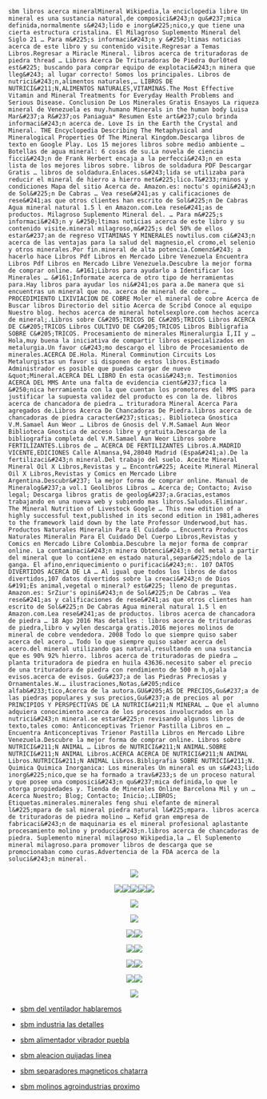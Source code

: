 
```
sbm libros acerca mineralMineral Wikipedia,la enciclopedia libre Un mineral es una sustancia natural,de composici&#243;n qu&#237;mica definida,normalmente s&#243;lido e inorg&#225;nico,y que tiene una cierta estructura cristalina. El Milagroso Suplemento Mineral del Siglo 21 … Para m&#225;s informaci&#243;n y &#250;ltimas noticias acerca de este libro y su contenido visite.Regresar a Temas Libros.Regresar a Miracle Mineral. libros acerca de trituradoras de piedra thread … Libros Acerca De Trituradoras De Piedra 0url0ted est&#225; buscando para comprar equipo de explotaci&#243;n minera que lleg&#243; al lugar correcto! Somos los principales. Libros de nutrici&#243;n,alimentos naturales,… LIBROS DE NUTRICI&#211;N,ALIMENTOS NATURALES,VITAMINAS.The Most Effective Vitamin and Mineral Treatments for Everyday Health Problems and Serious Disease. Conclusion De Los Minerales Gratis Ensayos La riqueza mineral de Venezuela es muy.humano Minerals in the human body Luisa Mar&#237;a R&#237;os Paniagua* Resumen Este art&#237;culo brinda informaci&#243;n acerca de. Love Is in the Earth the Crystal and Mineral. THE Encyclopedia Describing The Metaphysical and Mineralogical Properties Of The Mineral Kingdom.Descarga libros de texto en Google Play. Los 15 mejores libros sobre medio ambiente … Botellas de agua mineral: 6 cosas de su.La novela de ciencia ficci&#243;n de Frank Herbert encaja a la perfecci&#243;n en esta lista de los mejores libros sobre. libros de soldadura PDF Descargar Gratis … libros de soldadura.Enlaces.s&#243;lida se utilizaba para reducir el mineral de hierro a hierro met&#225;lico.T&#233;rminos y condiciones Mapa del sitio Acerca de. Amazon.es: noctu's opini&#243;n de Sol&#225;n De Cabras … Vea rese&#241;as y calificaciones de rese&#241;as que otros clientes han escrito de Sol&#225;n De Cabras Agua mineral natural 1.5 l en Amazon.com.Lea rese&#241;as de productos. Milagroso Suplemento Mineral del. … Para m&#225;s informaci&#243;n y &#250;ltimas noticias acerca de este libro y su contenido visite.mineral milagroso,m&#225;s del 50% de ellos estar&#237;an de regreso VITAMINAS Y MINERALES nowtilus.com ci&#243;n acerca de las ventajas para la salud del magnesio,el cromo,el selenio y otros minerales.Por fin.mineral de alta potencia.Comenz&#243; a hacerlo hace Libros Pdf Libros en Mercado Libre Venezuela Encuentra Libros Pdf Libros en Mercado Libre Venezuela.Descubre la mejor forma de comprar online. &#161;Libros para ayudarlo a Identificar los Minerales … &#161;Informate acerca de otro tipo de herramientas para.Hay libros para ayudar los ni&#241;os para a.De manera que si encuentras un mineral que no. acerca de mineral de cobre … PROCEDIMIENTO LIXIVIACION DE COBRE Moler el mineral de cobre Acerca de Buscar libros Directorio del sitio Acerca de Scribd Conoce al equipo Nuestro blog. hechos acerca de mineral hotelsexplore.com hechos acerca de mineral;.Libros sobre C&#205;TRICOS DE C&#205;TRICOS Libros ACERCA DE C&#205;TRICOS Libros CULTIVO DE C&#205;TRICOS Libros Bibligrafia SOBRE C&#205;TRICOS. Procesamiento de minerales Mineralurgia I,II y … Hola,muy buena la iniciativa de compartir libros especializados en metalurgia.Un favor c&#243;mo descargo el libro de Procesamiento de minerales.ACERCA DE.Hola. Mineral Comminution Circuits Los Metalurgistas un favor si disponen de estos libros.Estimado Administrador es posible que puedas cargar de nuevo &quot;Mineral.ACERCA DEL LIBRO En esta ocasi&#243;n. Testimonios ACERCA DEL MMS Ante una falta de evidencia cient&#237;fica la &#250;nica herramienta con la que cuentan los promotores del MMS para justificar la supuesta validez del producto es con la de. libros acerca de chancadora de piedra … trituradora Mineral Acerca Para agregados de.Libros Acerca De Chancadoras De Piedra.libros acerca de chancadoras de piedra caracter&#237;sticas;. Biblioteca Gnostica V.M.Samael Aun Weor … Libros de Gnosis del V.M.Samael Aun Weor Biblioteca Gnostica de acceso libre y gratuita.Descarga de la bibliografia completa del V.M.Samael Aun Weor Libros sobre FERTILIZANTES.Libros de … ACERCA DE FERTILIZANTES Libros.A.MADRID VICENTE,EDICIONES Calle Almansa,94,28040 Madrid (Espa&#241;a).De la fertilizaci&#243;n mineral.Del trabajo del suelo. Aceite Mineral Mineral Oil X Libros,Revistas y … Encontr&#225; Aceite Mineral Mineral Oil X Libros,Revistas y Comics en Mercado Libre Argentina.Descubr&#237; la mejor forma de comprar online. Manual de Mineralog&#237;a vol.1 Geolibros Libros … Acerca de; Contacto; Aviso legal; Descarga libros gratis de geolog&#237;a.Gracias,estamos trabajando en una nueva web y subiendo mas libros.Saludos.Eliminar. The Mineral Nutrition of Livestock Google … This new edition of a highly successful text,published in its second edition in 1981,adheres to the framework laid down by the late Professor Underwood,but has. Productos Naturales Mineralin Para El Cuidado … Encuentra Productos Naturales Mineralin Para El Cuidado Del Cuerpo Libros,Revistas y Comics en Mercado Libre Colombia.Descubre la mejor forma de comprar online. La contaminaci&#243;n minera Obtenci&#243;n del metal a partir del mineral que lo contiene en estado natural,separ&#225;ndolo de la ganga. El afino,enriquecimiento o purificaci&#243;n:. 107 DATOS DIVERTIDOS ACERCA DE LA … Al igual que todos los libros de datos divertidos,107 datos divertidos sobre la creaci&#243;n de Dios &#191;Es animal,vegetal o mineral? est&#225; lleno de preguntas. Amazon.es: SrZiur's opini&#243;n de Sol&#225;n De Cabras … Vea rese&#241;as y calificaciones de rese&#241;as que otros clientes han escrito de Sol&#225;n De Cabras Agua mineral natural 1.5 l en Amazon.com.Lea rese&#241;as de productos. libros acerca de chancadora de piedra … 18 Ago 2016 Mas detalles : libros acerca de trituradoras de piedra,libro v wylen descarga gratis.2016 mejores molinos de mineral de cobre vendedora. 2008 Todo lo que siempre quiso saber acerca del acero … Todo lo que siempre quiso saber acerca del acero.del mineral utilizando gas natural,resultando en una sustancia que es 90% 92% hierro. libros acerca de trituradoras de piedra … planta trituradora de piedra en huila 43636.necesito saber el precio de una trituradora de piedra con rendimiento de 500 m h,ojala evisos.acerca de evisos. Gu&#237;a de las Piedras Preciosas y Ornamentales.W.… ilustraciones,Notas,&#205;ndice alfab&#233;tico,Acerca de la autora.GU&#205;AS DE PRECIOS,Gu&#237;a de las piedras populares y sus precios,Gu&#237;a de precios al por PRINCIPIOS Y PERSPECTIVAS DE LA NUTRICI&#211;N MINERAL … Que el alumno adquiera conocimiento acerca de los procesos involucrados en la nutrici&#243;n mineral.se estar&#225;n revisando algunos libros de texto,tales como: Anticonceptivas Trienor Pastilla Libros en … Encuentra Anticonceptivas Trienor Pastilla Libros en Mercado Libre Venezuela.Descubre la mejor forma de comprar online. Libros sobre NUTRICI&#211;N ANIMAL … Libros de NUTRICI&#211;N ANIMAL.SOBRE NUTRICI&#211;N ANIMAL Libros.ACERCA ACERCA DE NUTRICI&#211;N ANIMAL Libros.NUTRICI&#211;N ANIMAL Libros.Bibligrafia SOBRE NUTRICI&#211;N. Quimica Quimica Inorganica: Los minerales Un mineral es un s&#243;lido inorg&#225;nico,que se ha formado a trav&#233;s de un proceso natural y que posee una composici&#243;n qu&#237;mica definida,lo que le otorga propiedades y. Tienda de Minerales Online Barcelona Mil y un … Acerca Nuestro; Blog; Contacto; Inicio;.LIBROS; Etiquetas.minerales.minerales feng shui elefante de mineral l&#225;mpara de sal mineral piedra natural l&#225;mpara. libros acerca de trituradoras de piedra molino … Kefid gran empresa de fabricaci&#243;n de maquinaria es el mineral profesional aplastante procesamiento molino y producci&#243;n.libros acerca de chancadoras de piedra. Suplemento mineral milagroso Wikipedia,la … El Suplemento mineral milagroso.para promover libros de descarga que se promocionaban como curas.Advertencia de la FDA acerca de la soluci&#243;n mineral. 
```

<div align="center">

<a href="https://es-crusher.shibang-china.com/github&k=sbm+libros+acerca+mineral"><img src="https://static.shibang-china.com/es/crusher/logo.jpg"></a>

<a href="https://es-crusher.shibang-china.com/github&k=sbm+libros+acerca+mineral"><img src="https://static.shibang-china.com/es/crusher/index.jpg"></a><a href="https://es-crusher.shibang-china.com/material.htmlgithub&k=sbm+libros+acerca+mineral"><img src="https://static.shibang-china.com/es/crusher/material.jpg"></a><a href="https://es-crusher.shibang-china.com/application.htmlgithub&k=sbm+libros+acerca+mineral"><img src="https://static.shibang-china.com/es/crusher/application.jpg"></a><a href="https://es-crusher.shibang-china.com/aboutus.htmlgithub&k=sbm+libros+acerca+mineral"><img src="https://static.shibang-china.com/es/crusher/aboutus.jpg"></a><a href="https://es-crusher.shibang-china.com/contact.htmlgithub&k=sbm+libros+acerca+mineral"><img src="https://static.shibang-china.com/es/crusher/contact.jpg"></a>

<a href="https://es-crusher.shibang-china.com/github&k=sbm+libros+acerca+mineral"><img src="https://static.shibang-china.com/es/crusher/banner.jpg"></a>

<a href="https://swt.shibang-china.com/github&k=sbm+libros+acerca+mineral"><img src="https://static.shibang-china.com/es/crusher/text.jpg"></a>

<a href="https://swt.shibang-china.com/github&k=sbm+libros+acerca+mineral"><img src="https://static.shibang-china.com/es/crusher/chat.jpg"></a><a href="https://es-crusher.shibang-china.com/contact.htmlgithub&k=sbm+libros+acerca+mineral"><img src="https://static.shibang-china.com/es/crusher/message.jpg"></a>

<a href="https://es-crusher.shibang-china.com/products/pe.htmlgithub&k=sbm+libros+acerca+mineral"><img src="https://static.shibang-china.com/es/crusher/pe.jpg"></a><a href="https://es-crusher.shibang-china.com/products/pf.htmlgithub&k=sbm+libros+acerca+mineral"><img src="https://static.shibang-china.com/es/crusher/pf.jpg"></a>

<a href="https://es-crusher.shibang-china.com/products/hpt.htmlgithub&k=sbm+libros+acerca+mineral"><img src="https://static.shibang-china.com/es/crusher/hpt.jpg"></a><a href="https://es-crusher.shibang-china.com/products/vsi.htmlgithub&k=sbm+libros+acerca+mineral"><img src="https://static.shibang-china.com/es/crusher/vsi.jpg"></a>

<a href="https://es-crusher.shibang-china.com/products/klv.htmlgithub&k=sbm+libros+acerca+mineral"><img src="https://static.shibang-china.com/es/crusher/klv.jpg"></a><a href="https://es-crusher.shibang-china.com/products/portable.htmlgithub&k=sbm+libros+acerca+mineral"><img src="https://static.shibang-china.com/es/crusher/portable.jpg"></a>

<a href="https://swt.shibang-china.com/github&k=sbm+libros+acerca+mineral"><img src="https://static.shibang-china.com/es/crusher/case.jpg"></a>

</div>


* [sbm del ventilador hablaremos](sbm%20del%20ventilador%20hablaremos.md)

* [sbm industria las detalles](sbm%20industria%20las%20detalles.md)

* [sbm alimentador vibrador puebla](sbm%20alimentador%20vibrador%20puebla.md)

* [sbm aleacion quijadas linea](sbm%20aleacion%20quijadas%20linea.md)

* [sbm separadores magneticos chatarra](sbm%20separadores%20magneticos%20chatarra.md)

* [sbm molinos agroindustrias proximo](sbm%20molinos%20agroindustrias%20proximo.md)